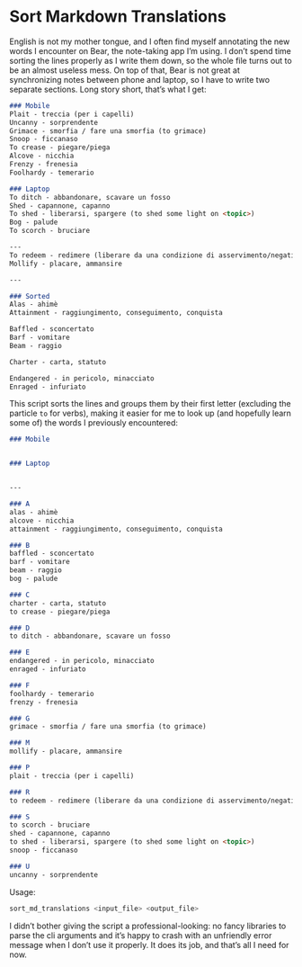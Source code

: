 # Sort Markdown Translations

English is not my mother tongue, and I often find myself annotating the new words I encounter on Bear, the note-taking app I’m using.
I don’t spend time sorting the lines properly as I write them down, so the whole file turns out to be an almost useless mess.
On top of that, Bear is not great at synchronizing notes between phone and laptop, so I have to write two separate sections.
Long story short, that’s what I get:

```md
### Mobile
Plait - treccia (per i capelli)
Uncanny - sorprendente
Grimace - smorfia / fare una smorfia (to grimace)
Snoop - ficcanaso
To crease - piegare/piega
Alcove - nicchia
Frenzy - frenesia
Foolhardy - temerario

### Laptop
To ditch - abbandonare, scavare un fosso
Shed - capannone, capanno
To shed - liberarsi, spargere (to shed some light on <topic>)
Bog - palude
To scorch - bruciare

---
To redeem - redimere (liberare da una condizione di asservimento/negativa), salvare
Mollify - placare, ammansire

---

### Sorted
Alas - ahimè
Attainment - raggiungimento, conseguimento, conquista

Baffled - sconcertato
Barf - vomitare
Beam - raggio

Charter - carta, statuto

Endangered - in pericolo, minacciato
Enraged - infuriato
```

This script sorts the lines and groups them by their first letter (excluding the particle `to` for verbs), making it easier for me to look up (and hopefully learn some of) the words I previously encountered:

```md
### Mobile


### Laptop


---

### A
alas - ahimè
alcove - nicchia
attainment - raggiungimento, conseguimento, conquista

### B
baffled - sconcertato
barf - vomitare
beam - raggio
bog - palude

### C
charter - carta, statuto
to crease - piegare/piega

### D
to ditch - abbandonare, scavare un fosso

### E
endangered - in pericolo, minacciato
enraged - infuriato

### F
foolhardy - temerario
frenzy - frenesia

### G
grimace - smorfia / fare una smorfia (to grimace)

### M
mollify - placare, ammansire

### P
plait - treccia (per i capelli)

### R
to redeem - redimere (liberare da una condizione di asservimento/negativa), salvare

### S
to scorch - bruciare
shed - capannone, capanno
to shed - liberarsi, spargere (to shed some light on <topic>)
snoop - ficcanaso

### U
uncanny - sorprendente
```

Usage:

```sh
sort_md_translations <input_file> <output_file>
```

I didn’t bother giving the script a professional-looking: no fancy libraries to parse the cli arguments and it’s happy to crash with an unfriendly error message when I don’t use it properly.
It does its job, and that’s all I need for now.
